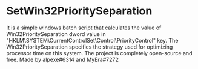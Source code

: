 # SetWin32PrioritySeparation

It is a simple windows batch script that calculates the value of Win32PrioritySeparation dword value in "HKLM\SYSTEM\CurrentControlSet\Control\PriorityControl" key.
The Win32PrioritySeparation specifies the strategy used for optimizing processor time on this system.
The project is completely open-source and free.
Made by alpexe#6314 and MyEra#7272
